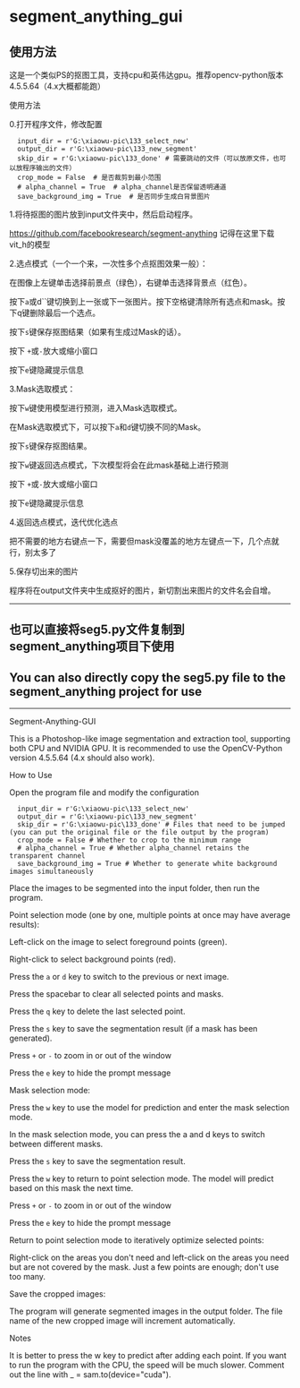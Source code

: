 # segment_anything_gui



## 使用方法

这是一个类似PS的抠图工具，支持cpu和英伟达gpu。推荐opencv-python版本4.5.5.64（4.x大概都能跑）

使用方法

0.打开程序文件，修改配置
   
```
  input_dir = r'G:\xiaowu-pic\133_select_new'
  output_dir = r'G:\xiaowu-pic\133_new_segment'
  skip_dir = r'G:\xiaowu-pic\133_done' # 需要跳动的文件（可以放原文件，也可以放程序输出的文件）
  crop_mode = False  # 是否裁剪到最小范围
  # alpha_channel = True  # alpha_channel是否保留透明通道
  save_background_img = True  # 是否同步生成白背景图片
```

1.将待抠图的图片放到input文件夹中，然后启动程序。

https://github.com/facebookresearch/segment-anything
记得在这里下载vit_h的模型

2.选点模式（一个一个来，一次性多个点抠图效果一般）：

在图像上左键单击选择前景点（绿色），右键单击选择背景点（红色）。

按下`a`或d``键切换到上一张或下一张图片。按下空格键清除所有选点和mask。按下q键删除最后一个选点。

按下`s`键保存抠图结果（如果有生成过Mask的话）。

按下 `+`或`-`放大或缩小窗口

按下`e`键隐藏提示信息


3.Mask选取模式：

按下`w`键使用模型进行预测，进入Mask选取模式。

在Mask选取模式下，可以按下`a`和`d`键切换不同的Mask。

按下`s`键保存抠图结果。

按下`w`键返回选点模式，下次模型将会在此mask基础上进行预测

按下 `+`或`-`放大或缩小窗口

按下`e`键隐藏提示信息


4.返回选点模式，迭代优化选点

把不需要的地方右键点一下，需要但mask没覆盖的地方左键点一下，几个点就行，别太多了

5.保存切出来的图片

程序将在output文件夹中生成抠好的图片，新切割出来图片的文件名会自增。


--- 
## **也可以直接将seg5.py文件复制到segment_anything项目下使用**
## **You can also directly copy the seg5.py file to the segment_anything project for use**
---



Segment-Anything-GUI

This is a Photoshop-like image segmentation and extraction tool, supporting both CPU and NVIDIA GPU. It is recommended to use the OpenCV-Python version 4.5.5.64 (4.x should also work).

How to Use

Open the program file and modify the configuration
```
  input_dir = r'G:\xiaowu-pic\133_select_new'
  output_dir = r'G:\xiaowu-pic\133_new_segment'
  skip_dir = r'G:\xiaowu-pic\133_done' # Files that need to be jumped (you can put the original file or the file output by the program)
  crop_mode = False # Whether to crop to the minimum range
  # alpha_channel = True # Whether alpha_channel retains the transparent channel
  save_background_img = True # Whether to generate white background images simultaneously
```

Place the images to be segmented into the input folder, then run the program.

Point selection mode (one by one, multiple points at once may have average results):

Left-click on the image to select foreground points (green).

Right-click to select background points (red).

Press the `a` or `d` key to switch to the previous or next image.

Press the spacebar to clear all selected points and masks.

Press the `q` key to delete the last selected point.

Press the `s` key to save the segmentation result (if a mask has been generated).

Press `+` or `-` to zoom in or out of the window

Press the `e` key to hide the prompt message

Mask selection mode:

Press the `w` key to use the model for prediction and enter the mask selection mode.

In the mask selection mode, you can press the a and d keys to switch between different masks.

Press the `s` key to save the segmentation result.

Press the `w` key to return to point selection mode. The model will predict based on this mask the next time.

Press `+` or `-` to zoom in or out of the window

Press the `e` key to hide the prompt message

Return to point selection mode to iteratively optimize selected points:

Right-click on the areas you don't need and left-click on the areas you need but are not covered by the mask. Just a few points are enough; don't use too many.

Save the cropped images:

The program will generate segmented images in the output folder. The file name of the new cropped image will increment automatically.

Notes

It is better to press the w key to predict after adding each point. If you want to run the program with the CPU, the speed will be much slower. Comment out the line with _ = sam.to(device="cuda").
